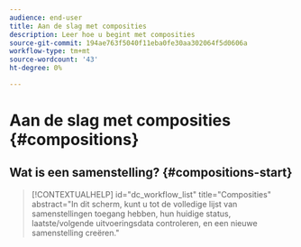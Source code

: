 ```yaml
---
audience: end-user
title: Aan de slag met composities
description: Leer hoe u begint met composities
source-git-commit: 194ae763f5040f11eba0fe30aa302064f5d0606a
workflow-type: tm+mt
source-wordcount: '43'
ht-degree: 0%

---
```


# Aan de slag met composities {#compositions}






## Wat is een samenstelling? {#compositions-start}


>[!CONTEXTUALHELP]
>id="dc_workflow_list"
>title="Composities"
>abstract="In dit scherm, kunt u tot de volledige lijst van samenstellingen toegang hebben, hun huidige status, laatste/volgende uitvoeringsdata controleren, en een nieuwe samenstelling creëren."


